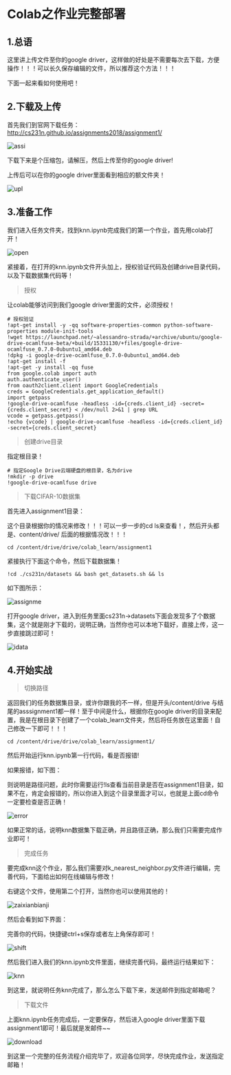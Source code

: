 # Colab之作业完整部署

## 1.总语

这里讲上传文件至你的google driver，这样做的好处是不需要每次去下载，方便操作！！！可以长久保存编辑的文件，所以推荐这个方法！！！

下面一起来看如何使用吧！

## 2.下载及上传

首先我们到官网下载任务：http://cs231n.github.io/assignments2018/assignment1/

![assi](./img/assi.png)



下载下来是个压缩包，请解压，然后上传至你的google driver!

上传后可以在你的google driver里面看到相应的额文件夹！

![upl](./img/upl.png)

## 3.准备工作

我们进入任务文件夹，找到knn.ipynb完成我们的第一个作业，首先用colab打开！

![open](./img/open.png)

紧接着，在打开的knn.ipynb文件开头加上，授权验证代码及创建drive目录代码，以及下载数据集代码等！

> 授权

让colab能够访问到我们google driver里面的文件，必须授权！

```
# 授权验证
!apt-get install -y -qq software-properties-common python-software-properties module-init-tools
!wget https://launchpad.net/~alessandro-strada/+archive/ubuntu/google-drive-ocamlfuse-beta/+build/15331130/+files/google-drive-ocamlfuse_0.7.0-0ubuntu1_amd64.deb
!dpkg -i google-drive-ocamlfuse_0.7.0-0ubuntu1_amd64.deb
!apt-get install -f
!apt-get -y install -qq fuse
from google.colab import auth
auth.authenticate_user()
from oauth2client.client import GoogleCredentials
creds = GoogleCredentials.get_application_default()
import getpass
!google-drive-ocamlfuse -headless -id={creds.client_id} -secret={creds.client_secret} < /dev/null 2>&1 | grep URL
vcode = getpass.getpass()
!echo {vcode} | google-drive-ocamlfuse -headless -id={creds.client_id} -secret={creds.client_secret}
```

> 创建drive目录

指定根目录！

```
# 指定Google Drive云端硬盘的根目录，名为drive
!mkdir -p drive
!google-drive-ocamlfuse drive
```

> 下载CIFAR-10数据集

首先进入assignment1目录：

这个目录根据你的情况来修改！！！可以一步一步的cd ls来查看！，然后开头都是、content/drive/ 后面的根据情况改！！！

```
cd /content/drive/drive/colab_learn/assignment1
```

紧接执行下面这个命令，然后下载数据集！

```
!cd ./cs231n/datasets && bash get_datasets.sh && ls
```

如下图所示：

![assignme](./img/assignme.png)

打开google driver，进入到任务里面cs231n->datasets下面会发现多了个数据集，这个就是刚才下载的，说明正确，当然你也可以本地下载好，直接上传，这一步直接跳过即可！

![idata](./img/idata.png)

## 4.开始实战

> 切换路径

返回我们的任务数据集目录，或许你跟我的不一样，但是开头/content/drive 与结尾的asssignment1都一样！至于中间是什么，根据你在google driver的目录来配置，我是在根目录下创建了一个colab_learn文件夹，然后将任务放在这里面！自己修改一下即可！！！

```
cd /content/drive/drive/colab_learn/assignment1/
```

然后开始运行knn.ipynb第一行代码，看是否报错!

如果报错，如下图：

则说明是路径问题，此时你需要运行!ls查看当前目录是否在assignment1目录，如果不在，肯定会报错的，所以你进入到这个目录里面才可以，也就是上面cd命令一定要检查是否正确！

![error](./img/error.png)

如果正常的话，说明knn数据集下载正确，并且路径正确，那么我们只需要完成作业即可！

> 完成任务

要完成knn这个作业，那么我们需要对k_nearest_neighbor.py文件进行编辑，完善代码，下面给出如何在线编辑与修改！

右键这个文件，使用第二个打开，当然你也可以使用其他的！

![zaixianbianji](./img/zaixianbianji.png)

然后会看到如下界面：

完善你的代码，快捷键ctrl+s保存或者左上角保存即可！

![shift](./img/shift.png)

然后我们进入我们的knn.ipynb文件里面，继续完善代码，最终运行结果如下：

![knn](./img/knn.png)

到这里，就说明任务knn完成了，那么怎么下载下来，发送邮件到指定邮箱呢？

> 下载文件

上面knn.ipynb任务完成后，一定要保存，然后进入google driver里面下载assignment1即可！最后就是发邮件~~

![download](./img/download.png)

到这里一个完整的任务流程介绍完毕了，欢迎各位同学，尽快完成作业，发送指定邮箱！



